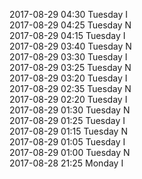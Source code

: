 2017-08-29 04:30 Tuesday  I  
2017-08-29 04:25 Tuesday  N  
2017-08-29 04:15 Tuesday  I  
2017-08-29 03:40 Tuesday  N  
2017-08-29 03:30 Tuesday  I  
2017-08-29 03:25 Tuesday  N  
2017-08-29 03:20 Tuesday  I  
2017-08-29 02:35 Tuesday  N  
2017-08-29 02:20 Tuesday  I  
2017-08-29 01:30 Tuesday  N  
2017-08-29 01:25 Tuesday  I  
2017-08-29 01:15 Tuesday  N  
2017-08-29 01:05 Tuesday  I  
2017-08-29 01:00 Tuesday  N  
2017-08-28 21:25 Monday  I  
